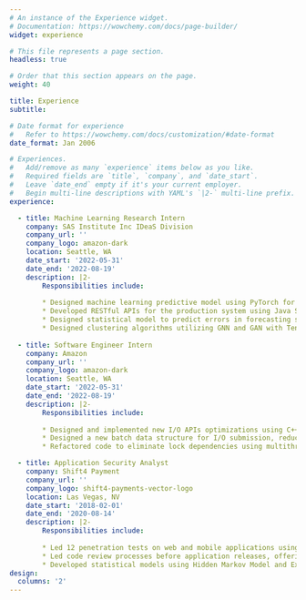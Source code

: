 ```yaml
---
# An instance of the Experience widget.
# Documentation: https://wowchemy.com/docs/page-builder/
widget: experience

# This file represents a page section.
headless: true

# Order that this section appears on the page.
weight: 40

title: Experience
subtitle:

# Date format for experience
#   Refer to https://wowchemy.com/docs/customization/#date-format
date_format: Jan 2006

# Experiences.
#   Add/remove as many `experience` items below as you like.
#   Required fields are `title`, `company`, and `date_start`.
#   Leave `date_end` empty if it's your current employer.
#   Begin multi-line descriptions with YAML's `|2-` multi-line prefix.
experience:

  - title: Machine Learning Research Intern
    company: SAS Institute Inc IDeaS Division
    company_url: ''
    company_logo: amazon-dark
    location: Seattle, WA
    date_start: '2022-05-31'
    date_end: '2022-08-19'
    description: |2-
        Responsibilities include:
        
        * Designed machine learning predictive model using PyTorch for competitors identification through Hidden Markov Model, Convolutional Neural Network and Dynamic Time Warping, improving detection accuracy from 46% to 67%.
        * Developed RESTful APIs for the production system using Java Spring Framework, and implemented a lightweight version algorithms using MySQL, benefiting over 30,000 clients.
        * Designed statistical model to predict errors in forecasting system through Random Forest and ARIMA, decreasing the mean absolute percentage error (MAPE) from 0.17 to 0.04, contributing to over **$12 million revenue**.
        * Designed clustering algorithms utilizing GNN and GAN with TensorFlow. Refactored the base code using Java functional programming, reducing running time from approximately 8 days to around 3 hours.
   
  - title: Software Engineer Intern
    company: Amazon
    company_url: ''
    company_logo: amazon-dark
    location: Seattle, WA
    date_start: '2022-05-31'
    date_end: '2022-08-19'
    description: |2-
        Responsibilities include:
        
        * Designed and implemented new I/O APIs optimizations using C++ that were used by all teams in the AWS Aurora division, reducing the IOPS (Input/Output Operations Per Second) of the AWS Aurora over 80%.
        * Designed a new batch data structure for I/O submission, reducing system calls by a factor of **4,096**.
        * Refactored code to eliminate lock dependencies using multithreading techniques, reducing I/O latency by **77%**.

  - title: Application Security Analyst
    company: Shift4 Payment
    company_url: ''
    company_logo: shift4-payments-vector-logo
    location: Las Vegas, NV
    date_start: '2018-02-01'
    date_end: '2020-08-14'
    description: |2-
        Responsibilities include:
        
        * Led 12 penetration tests on web and mobile applications using Burp Suite, NMAP, Windows shell, and Python. Delivered comprehensive risk assessments and recommended solutions to managers and stakeholders.
        * Led code review processes before application releases, offering in-depth risk assessments and proposing technical solutions to enhance security and programming standards.
        * Developed statistical models using Hidden Markov Model and Exponential Smoothing to detect transaction fraud.
design:
  columns: '2'
---
```


